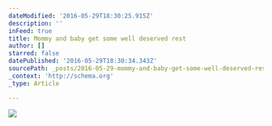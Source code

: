 ```yaml
---
dateModified: '2016-05-29T18:30:25.915Z'
description: ''
inFeed: true
title: Mommy and baby get some well deserved rest
author: []
starred: false
datePublished: '2016-05-29T18:30:34.343Z'
sourcePath: _posts/2016-05-29-mommy-and-baby-get-some-well-deserved-rest.md
_context: 'http://schema.org'
_type: Article

---
```

![](https://the-grid-user-content.s3-us-west-2.amazonaws.com/55271170-5462-4ed8-8361-f077213cef69.jpg)